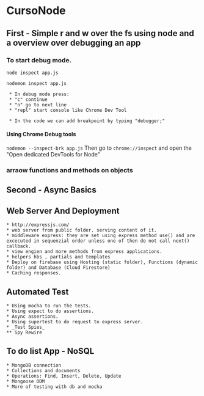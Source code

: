 # CursoNode

## First - Simple r and w over the fs using node and a overview over debugging an app

### To start debug mode.
```node inspect app.js```
 
```nodemon inspect app.js```

``` 
 * In debug mode press:
 * "c" continue
 * "n" go to next line
 * "repl" start console like Chrome Dev Tool

 * In the code we can add breakpoint by typing "debugger;"
```
#### Using Chrome Debug tools
```nodemon --inspect-brk app.js```
Then go to ```chrome://inspect``` and open the "Open dedicated DevTools for Node"

### arraow functions and methods on objects

## Second - Async Basics

## Web Server And Deployment
    * http://expressjs.com/
    * web server from public folder. serving content of it.
    * middleware express: they are set using express method use() and are excecuted in sequenzial order unless one of then do not call next() callback.
    * view engien and more methods from express applications.
    * helpers hbs , partials and templates
    * Deploy on firebase using Hosting (static folder), Functions (dynamic folder) and Database (Cloud Firestore)
    * Caching responses.
    
## Automated Test
    * Using mocha to run the tests.
    * Using expect to do assertions.
    * Async assertions.
    * Using supertest to do request to express server.
    * _Test Spies_
    ** Spy Rewire

## To do list App - NoSQL 
    * MongoDB connection
    * Collections and documents
    * Operations: Find, Insert, Delete, Update
    * Mongoose ODM
    * More of testing with db and mocha